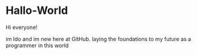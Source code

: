 # Hallo-World

Hi everyone!

im Ido and im new here at GitHub.
laying the foundations to my future as a programmer in this world
